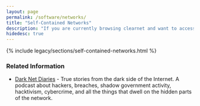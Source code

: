 ```yaml
---
layout: page
permalink: /software/networks/
title: "Self-Contained Networks"
description: "If you are currently browsing clearnet and want to access the dark web, this section is for you."
hidedesc: true
---
```


{% include legacy/sections/self-contained-networks.html %}

### Related Information

* [Dark Net Diaries](https://darknetdiaries.com/) - True stories from the dark side of the Internet. A podcast about hackers, breaches, shadow government activity, hacktivism, cybercrime, and all the things that dwell on the hidden parts of the network.